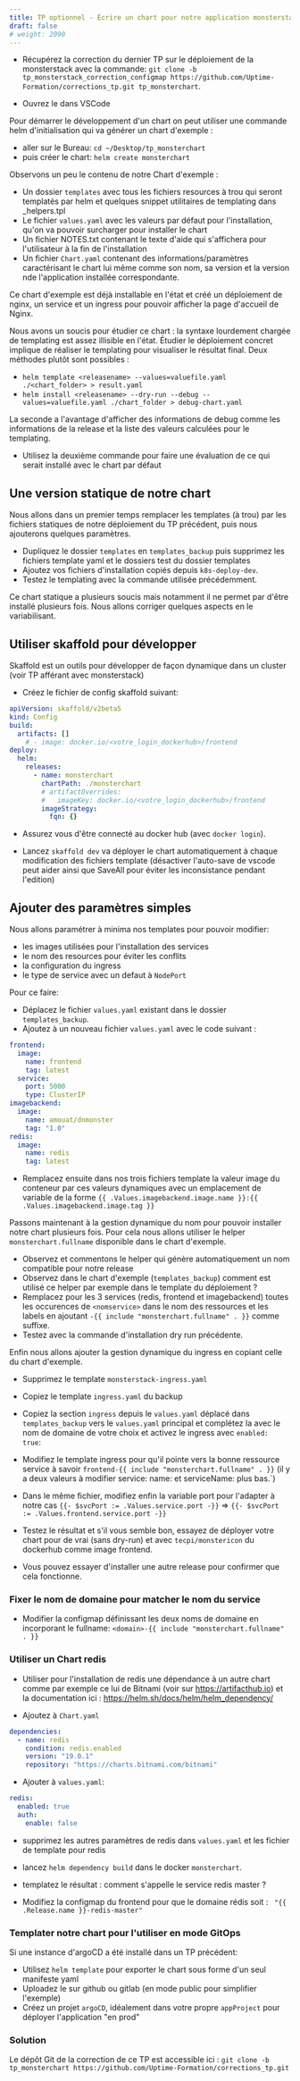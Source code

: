 ```yaml
---
title: TP optionnel - Écrire un chart pour notre application monsterstack
draft: false
# weight: 2090
---
```


- Récupérez la correction du dernier TP sur le déploiement de la monsterstack avec la commande: `git clone -b tp_monsterstack_correction_configmap https://github.com/Uptime-Formation/corrections_tp.git tp_monsterchart`.

- Ouvrez le dans VSCode

Pour démarrer le développement d'un chart on peut utiliser une commande helm d'initialisation qui va générer un chart d'exemple :

- aller sur le Bureau: `cd ~/Desktop/tp_monsterchart`
- puis créer le chart: `helm create monsterchart`

Observons un peu le contenu de notre Chart d'exemple :

- Un dossier `templates` avec tous les fichiers resources à trou qui seront templatés par helm et quelques snippet utilitaires de templating dans _helpers.tpl
- Le fichier `values.yaml` avec les valeurs par défaut pour l'installation, qu'on va pouvoir surcharger pour installer le chart
- Un fichier NOTES.txt contenant le texte d'aide qui s'affichera pour l'utilisateur à la fin de l'installation
- Un fichier `Chart.yaml` contenant des informations/paramètres caractérisant le chart lui même comme son nom, sa version et la version nde l'application installée correspondante.

Ce chart d'exemple est déjà installable en l'état et créé un déploiement de nginx, un service et un ingress pour pouvoir afficher la page d'accueil de Nginx.

Nous avons un soucis pour étudier ce chart : la syntaxe lourdement chargée de templating est assez illisible en l'état. Étudier le déploiement concret implique de réaliser le templating pour visualiser le résultat final. Deux méthodes plutôt sont possibles :

- `helm template <releasename> --values=valuefile.yaml ./<chart_folder> > result.yaml`
- `helm install <releasename> --dry-run --debug --values=valuefile.yaml ./chart_folder > debug-chart.yaml` 

La seconde a l'avantage d'afficher des informations de debug comme les informations de la release et la liste des valeurs calculées pour le templating.

- Utilisez la deuxième commande pour faire une évaluation de ce qui serait installé avec le chart par défaut

## Une version statique de notre chart

Nous allons dans un premier temps remplacer les templates (à trou) par les fichiers statiques de notre déploiement du TP précédent, puis nous ajouterons quelques paramètres.

- Dupliquez le dossier `templates` en  `templates_backup` puis supprimez les fichiers template yaml et le dossiers test du dossier templates
- Ajoutez vos fichiers d'installation copiés depuis `k8s-deploy-dev`.
- Testez le templating avec la commande utilisée précédemment.

Ce chart statique a plusieurs soucis mais notamment il ne permet par d'être installé plusieurs fois. Nous allons corriger quelques aspects en le variabilisant.

## Utiliser skaffold pour développer

Skaffold est un outils pour développer de façon dynamique dans un cluster (voir TP afférant avec monsterstack)

- Créez le fichier de config skaffold suivant: 

```yaml
apiVersion: skaffold/v2beta5
kind: Config
build:
  artifacts: []
    # - image: docker.io/<votre_login_dockerhub>/frontend
deploy:
  helm:
    releases:
      - name: monsterchart
        chartPath: ./monsterchart
        # artifactOverrides:
        #   imageKey: docker.io/<votre_login_dockerhub>/frontend
        imageStrategy:
          fqn: {}
```

- Assurez vous d'être connecté au docker hub (avec `docker login`).

- Lancez `skaffold dev` va déployer le chart automatiquement à chaque modification des fichiers template (désactiver l'auto-save de vscode peut aider ainsi que SaveAll pour éviter les inconsistance pendant l'edition)

## Ajouter des paramètres simples

Nous allons paramétrer à minima nos templates pour pouvoir modifier: 

- les images utilisées pour l'installation des services
- le nom des resources pour éviter les conflits
- la configuration du ingress
- le type de service avec un defaut à `NodePort`

Pour ce faire:

- Déplacez le fichier `values.yaml` existant dans le dossier `templates_backup`.
- Ajoutez à un nouveau fichier `values.yaml` avec le code suivant : 

```yaml
frontend:
  image:
    name: frontend
    tag: latest
  service:
    port: 5000
    type: ClusterIP
imagebackend:
  image:
    name: amouat/dnmonster
    tag: "1.0"
redis:
  image:
    name: redis
    tag: latest
```

- Remplacez ensuite dans nos trois fichiers template la valeur image du conteneur par ces valeurs dynamiques avec un emplacement de variable de la forme `{{ .Values.imagebackend.image.name }}:{{ .Values.imagebackend.image.tag }}`


Passons maintenant à la gestion dynamique du nom pour pouvoir installer notre chart plusieurs fois. Pour cela nous allons utiliser le helper `monsterchart.fullname` disponible dans le chart d'exemple.

- Observez et commentons le helper qui génère automatiquement un nom compatible pour notre release
- Observez dans le chart d'exemple (`templates_backup`) comment est utilisé ce helper par exemple dans le template du déploiement ?
- Remplacez pour les 3 services (redis, frontend et imagebackend) toutes les occurences de `<nomservice>` dans le nom des ressources et les labels en ajoutant `-{{ include "monsterchart.fullname" . }}` comme suffixe.
- Testez avec la commande d'installation dry run précédente.

Enfin nous allons ajouter la gestion dynamique du ingress en copiant celle du chart d'exemple.
- Supprimez le template `monsterstack-ingress.yaml`
- Copiez le template `ingress.yaml` du backup
- Copiez la section `ingress` depuis le `values.yaml` déplacé dans `templates_backup` vers le `values.yaml` principal et complétez la avec le nom de domaine de votre choix et activez le ingress avec `enabled: true`:
- Modifiez le template ingress pour qu'il pointe vers la bonne ressource service à savoir `frontend-{{ include "monsterchart.fullname" . }}` (il y a deux valeurs à modifier service: name: et serviceName: plus bas.`)
- Dans le même fichier, modifiez enfin la variable port pour l'adapter à notre cas `{{- $svcPort := .Values.service.port -}}` => `{{- $svcPort := .Values.frontend.service.port -}}`

- Testez le résultat et s'il vous semble bon, essayez de déployer votre chart pour de vrai (sans dry-run) et avec `tecpi/monstericon` du dockerhub comme image frontend.
- Vous pouvez essayer d'installer une autre release pour confirmer que cela fonctionne.

### Fixer le nom de domaine pour matcher le nom du service

- Modifier la configmap définissant les deux noms de domaine en incorporant le fullname: `<domain>-{{ include "monsterchart.fullname" . }}`

### Utiliser un Chart redis

- Utiliser pour l'installation de redis une dépendance à un autre chart comme par exemple ce lui de Bitnami (voir sur https://artifacthub.io) et la documentation ici : https://helm.sh/docs/helm/helm_dependency/


- Ajoutez à `Chart.yaml`

```yaml
dependencies:
  - name: redis
    condition: redis.enabled
    version: "19.0.1"
    repository: "https://charts.bitnami.com/bitnami"
```

- Ajouter à `values.yaml`:

```yaml
redis:
  enabled: true
  auth:
    enable: false
```

- supprimez les autres paramètres de redis dans `values.yaml` et les fichier de template pour redis

- lancez `helm dependency build` dans le docker `monsterchart`.

- templatez le résultat :  comment s'appelle le service redis master ?

- Modifiez la configmap du frontend pour que le domaine rédis soit : ` "{{ .Release.name }}-redis-master"`

### Templater notre chart pour l'utiliser en mode GitOps

Si une instance d'argoCD a été installé dans un TP précédent:

- Utilisez `helm template` pour exporter le chart sous forme d'un seul manifeste yaml
- Uploadez le sur github ou gitlab (en mode public pour simplifier l'exemple)
- Créez un projet `argoCD`, idéalement dans votre propre `appProject` pour déployer l'application "en prod"

### Solution

Le dépôt Git de la correction de ce TP est accessible ici : `git clone -b tp_monsterchart https://github.com/Uptime-Formation/corrections_tp.git`
